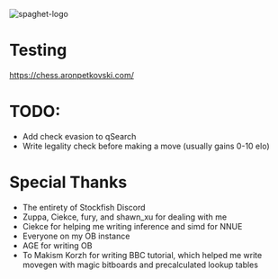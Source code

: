 ![spaghet-logo](https://github.com/user-attachments/assets/c4ecea73-5b38-4dcd-9023-a9becfde2209)

# Testing
https://chess.aronpetkovski.com/

# TODO:
- Add check evasion to qSearch
- Write legality check before making a move (usually gains 0-10 elo)

# Special Thanks
- The entirety of Stockfish Discord
- Zuppa, Ciekce, fury, and shawn_xu for dealing with me
- Ciekce for helping me writing inference and simd for NNUE
- Everyone on my OB instance
- AGE for writing OB
- To Makism Korzh for writing BBC tutorial, which helped me write movegen with magic bitboards and precalculated lookup tables